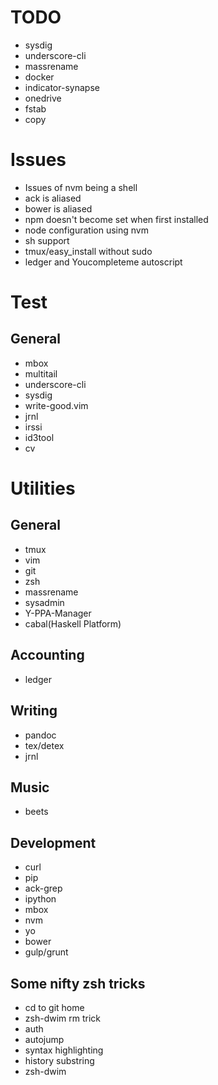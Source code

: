 # TODO
- sysdig
- underscore-cli
- massrename
- docker
- indicator-synapse
- onedrive
- fstab
- copy

# Issues
- Issues of nvm being a shell
- ack is aliased
- bower is aliased
- npm doesn't become set when first installed
- node configuration using nvm
- sh support
- tmux/easy_install without sudo
- ledger and Youcompleteme autoscript

# Test
## General
- mbox
- multitail
- underscore-cli
- sysdig
- write-good.vim
- jrnl
- irssi
- id3tool
- cv

# Utilities
## General
- tmux
- vim
- git
- zsh
- massrename
- sysadmin
- Y-PPA-Manager
- cabal(Haskell Platform)

## Accounting
- ledger

## Writing
- pandoc
- tex/detex
- jrnl

## Music
- beets

## Development
- curl
- pip
- ack-grep
- ipython
- mbox
- nvm
- yo
- bower
- gulp/grunt

## Some nifty zsh tricks
- cd to git home
- zsh-dwim rm trick
- auth
- autojump
- syntax highlighting
- history substring
- zsh-dwim
